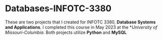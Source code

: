 # Databases-INFOTC-3380

These are two projects that I created for INFOTC 3380, **Database Systems and Applications**. I completed this course in May 2023 at the **University of Missouri-Columbia*. Both projects utilize **Python** and **MySQL**
